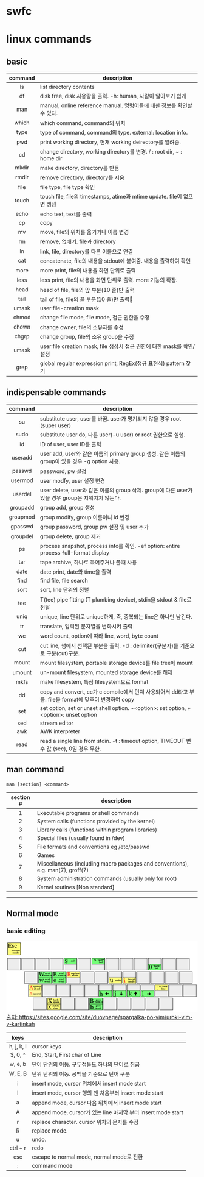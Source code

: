 # swfc

# linux commands

## basic

| command | description |
|:---:|---|
| ls | list directory contents
| df | disk free, disk 사용량을 출력. -h: human, 사람이 알아보기 쉽게
| man | manual, online reference manual. 명령어들에 대한 정보를 확인할 수 있다.
| which | which command, command의 위치
| type | type of command, command의 type. external: location info.
| pwd | print working directory, 현재 working deirectory를 알려줌.
| cd | change directory, working directory를 변경. / : root dir, ~ : home dir
| mkdir | make directory, directory를 만듦
| rmdir | remove directory, directory를 지움
| file | file type, file type 확인
| touch | touch file, file의 timestamps, atime과 mtime update. file이 없으면 생성
| echo | echo text, text를 출력
| cp | copy
| mv | move, file의 위치를 옮기거나 이름 변경
| rm | remove, 없애기. file과 directory
| ln | link, file, directory를 다른 이름으로 연결
| cat | concatenate, file의 내용을 stdout에 붙여줌. 내용을 출력하여 확인
| more | more print, file의 내용을 화면 단위로 출력
| less | less print, file의 내용을 화면 단위로 출력. more 기능의 확장.
| head | head of file, file의 앞 부분(10 줄)만 출력
| tail | tail of file, file의 끝 부분(10 줄)만 출력
| umask | user file-creation mask
| chmod | change file mode, file mode, 접근 권한을 수정
| chown | change owner, file의 소유자를 수정
| chgrp | change group, file의 소유 group을 수정
| umask | user file creation mask, file 생성시 접근 권한에 대한 mask를 확인/설정
| grep | global regular expression print, RegEx(정규 표현식) pattern 찾기

## indispensable commands

| command | description |
|:---:|---|
| su | substitute user, user를 바꿈. user가 명기되지 않을 경우 root (super user)
| sudo | substitute user do, 다른 user(-u user) or root 권한으로 실행.
| id | ID of user, user ID를 출력
| useradd | user add, user와 같은 이름의 primary group 생성. 같은 이름의 group이 있을 경우 -g option 사용.
| passwd | password, pw 설정
| usermod | user modfy, user 설정 변경
| userdel | user delete, user와 같은 이름의 group 삭제. group에 다른 user가 있을 경우 group은 지워지지 않는다.
| groupadd | group add, group 생성
| groupmod | group modify, group 이름이나 id 변경
| gpasswd | group password, group pw 설정 및 user 추가
| groupdel | group delete, group 제거
| ps | process snapshot, process info를 확인. -ef option: `e`ntire process `f`ull-format display
| tar | tape archive, 하나로 묶어주거나 풀때 사용
| date | date print, date와 time을 출력
| find | find file, file search
| sort | sort, line 단위의 정렬
| tee | T(tee) pipe fitting (T plumbing device), stdin을 stdout & file로 전달
| uniq | unique, line 단위로 unique하게, 즉, 중복되는 line은 하나만 남긴다.
| tr | translate, 입력된 문자열을 변화시켜 출력
| wc | word count, option에 따라 line, word, byte count
| cut | cut line, 행에서 선택된 부분을 출력. -d : delimiter(구분자)를 기준으로 구분(cut)구분.
| mount | mount filesystem, portable storage device를 file tree에 mount
| umount | un-mount filesystem, mounted storage device를 해제
| mkfs | make filesystem, 특정 filesystem으로 format
| dd | copy and convert, cc가 c compile에서 먼저 사용되어서 dd라고 부름. file을 format에 맞추어 변경하여 copy
| set | set option, set or unset shell option. -\<option>: set option, +\<option>: unset option
| sed | stream editor
| awk | AWK interpreter
| read | read a single line from  stdin. -t : timeout option, TIMEOUT 변수 값 (sec), 0일 경우 무한.

## man command

    man [section] <command>

| section # | description
|:---:|---|
| 1 |   Executable programs or shell commands
| 2 |   System calls (functions provided by the kernel)
| 3 |   Library calls (functions within program libraries)
| 4 |   Special files (usually found in /dev)
| 5 |   File formats and conventions eg /etc/passwd
| 6 |   Games
| 7 |   Miscellaneous (including macro packages and conventions), e.g. man(7), groff(7)
| 8 |   System administration commands (usually only for root)
| 9 |   Kernel routines [Non standard]

---

## Normal mode

### basic editing

[![cursor](img/vim-key-basic.png) 출처: <https://sites.google.com/site/duovpage/spargalka-po-vim/uroki-vim-v-kartinkah>](<https://sites.google.com/site/duovpage/spargalka-po-vim/uroki-vim-v-kartinkah>)

| keys | description
|:---:|---|
| h, j, k, l | cursor keys
| $, 0, ^ | End, Start, First char of Line
| w, e, b | 단어 단위의 이동. 구두점들도 하나의 단어로 취급
| W, E, B | 단위 단위의 이동. 공백을 기준으로 단어 구분
| i | insert mode, cursor 위치에서 insert mode start
| I | insert mode, cursor 행의 맨 처음부터 insert mode start
| a | append mode, cursor 다음 위치에서 insert mode start
| A | append mode, cursor가 있는 line 마지막 부터 insert mode start
| r | replace character. cursor 위치의 문자를 수정
| R | replace mode.
| u | undo.
| ctrl + r | redo
| esc | escape to normal mode, normal mode로 전환
| : | command mode
